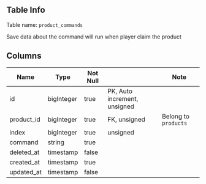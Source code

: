 ## Table Info

Table name: `product_commands`

Save data about the command will run when player claim the product

## Columns

| Name       | Type       | Not Null |                              | Note                 |
|------------|------------|----------|------------------------------|----------------------|
| id         | bigInteger | true     | PK, Auto increment, unsigned |                      |
| product_id | bigInteger | true     | FK, unsigned                 | Belong to `products` |
| index      | bigInteger | true     | unsigned                     |                      |
| command    | string     | true     |                              |                      |
| deleted_at | timestamp  | false    |                              |                      |
| created_at | timestamp  | true     |                              |                      |
| updated_at | timestamp  | false    |                              |                      |


